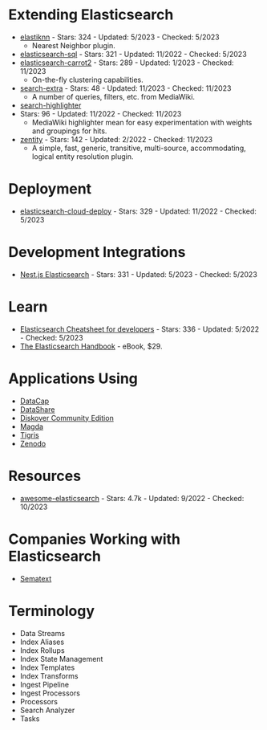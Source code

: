 # Extending Elasticsearch
- [elastiknn](https://github.com/alexklibisz/elastiknn) - Stars: 324 - Updated: 5/2023 - Checked: 5/2023
    - Nearest Neighbor plugin.
- [elasticsearch-sql](https://github.com/iamazy/elasticsearch-sql) - Stars: 321 - Updated: 11/2022 - Checked: 5/2023
- [elasticsearch-carrot2](https://github.com/carrot2/elasticsearch-carrot2) - Stars: 289 - Updated: 1/2023 - Checked: 11/2023
    - On-the-fly clustering capabilities.
- [search-extra](https://github.com/wikimedia/search-extra) - Stars: 48 - Updated: 11/2023 - Checked: 11/2023
    - A number of queries, filters, etc. from MediaWiki.
- [search-highlighter](https://github.com/wikimedia/search-highlighter)
 - Stars: 96 - Updated: 11/2022 - Checked: 11/2023
    - MediaWiki highlighter mean for easy experimentation with weights and groupings for hits.
- [zentity](https://github.com/zentity-io/zentity) - Stars: 142 - Updated: 2/2022 - Checked: 11/2023
    - A simple, fast, generic, transitive, multi-source, accommodating, logical entity resolution plugin.

# Deployment
- [elasticsearch-cloud-deploy](https://github.com/BigDataBoutique/elasticsearch-cloud-deploy) - Stars: 329 - Updated: 11/2022 - Checked: 5/2023

# Development Integrations
- [Nest.js Elasticsearch](https://github.com/nestjs/elasticsearch) - Stars: 331 - Updated: 5/2023 - Checked: 5/2023

# Learn
- [Elasticsearch Cheatsheet for developers](https://github.com/jolicode/elasticsearch-cheatsheet) - Stars: 336 - Updated: 5/2022 - Checked: 5/2023
- [The Elasticsearch Handbook](https://elasticsearchbook.com/) - eBook, $29.


# Applications Using
- [DataCap](https://github.com/EdurtIO/datacap)
- [DataShare](https://github.com/ICIJ/datashare)
- [Diskover Community Edition](https://github.com/lacic/solr-resource-recommender)
- [Magda](https://github.com/magda-io/magda)
- [Tigris](https://github.com/tigrisdata/tigris)
- [Zenodo](https://github.com/zenodo/zenodo)

# Resources
- [awesome-elasticsearch](https://github.com/dzharii/awesome-elasticsearch) - Stars: 4.7k - Updated: 9/2022 - Checked: 10/2023

# Companies Working with Elasticsearch
- [Sematext](https://sematext.com/)

# Terminology
- Data Streams
- Index Aliases
- Index Rollups
- Index State Management
- Index Templates
- Index Transforms
- Ingest Pipeline
- Ingest Processors
- Processors
- Search Analyzer
- Tasks